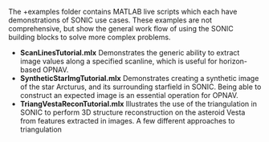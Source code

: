 The +examples folder contains MATLAB live scripts which each have demonstrations of SONIC use cases. 
These examples are not comprehensive, but show the general work flow of using the SONIC building 
blocks to solve more complex problems.

- **ScanLinesTutorial.mlx** Demonstrates the generic ability to extract image values along a specified scanline, which is useful for horizon-based OPNAV.
- **SyntheticStarImgTutorial.mlx** Demonstrates creating a synthetic image of the star Arcturus, and its surrounding starfield in SONIC. Being able to construct an expected image is an essential operation for OPNAV.
- **TriangVestaReconTutorial.mlx** Illustrates the use of the triangulation in SONIC to perform 3D structure reconstruction on the asteroid Vesta from features extracted in images. A few different approaches to triangulation 
